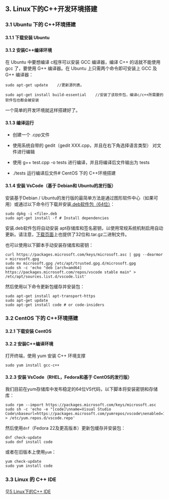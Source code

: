 ## 3. Linux下的C++开发环境搭建

### 3.1 Ubuntu 下的 C++环境搭建

#### 3.1.1 下载安装 Ubuntu

#### 3.1.2 安装C++编译环境

在 Ubuntu 中要想编译 c程序可以安装 GCC 编译器，编译 C++ 的话就不能使用 gcc 了，要使用 G++ 编译器。在 Ubuntu 上只需两个命令即可安装上 GCC 及 G++ 编译器：

`sudo apt-get update    //更新源列表。`

`sudo apt-get install build-essential    //安装了该软件包，编译c/c++所需要的软件包也都会被安装`

一个简单的开发环境就这样搭建好了。

#### 3.1.3 编译运行

* 创建一个 .cpp文件

* 使用系统自带的 gedit（gedit XXX.cpp，并且在右下角选择语言类型） 对文件进行编辑

* 使用 g++ test.cpp  -o tests 进行编译，并且将编译后文件输出为 tests

* ./tests 运行编译后文件# CentOS 下的 C++环境搭建

#### 3.1.4 安装 VsCode（基于 Debian和 Ubuntu的发行版）

安装基于Debian / Ubuntu的发行版的最简单方法是通过图形软件中心（如果可用）或通过以下命令行下载并安装[.deb软件包（64位）](https://go.microsoft.com/fwlink/?LinkID=760868)：

```Linux
sudo dpkg -i <file>.deb
sudo apt-get install -f # Install dependencies
```

安装.deb软件包将自动安装 apt存储库和签名密钥，以使用常规系统机制启用自动更新。请注意，[下载页面](https://code.visualstudio.com/Download)上也提供了32位和.tar.gz二进制文件。

也可以使用以下脚本手动安装存储库和密钥：

```Linux
curl https://packages.microsoft.com/keys/microsoft.asc | gpg --dearmor > microsoft.gpg
sudo mv microsoft.gpg /etc/apt/trusted.gpg.d/microsoft.gpg
sudo sh -c 'echo "deb [arch=amd64] https://packages.microsoft.com/repos/vscode stable main" > /etc/apt/sources.list.d/vscode.list'
```

然后使用以下命令更新包缓存并安装包：

```Linux
sudo apt-get install apt-transport-https
sudo apt-get update
sudo apt-get install code # or code-insiders
```

### 3.2 CentOS 下的 C++环境搭建

#### 3.2.1 下载安装 CentOS

#### 3.2.2 安装C++编译环境

打开终端，使用 yum 安装 C++ 环境支撑

`sudo yum install gcc-c++`

#### 3.2.3 安装 VsCode（RHEL，Fedora和基于 CentOS的发行版）

我们目前在yum存储库中发布稳定的64位VS代码，以下脚本将安装密钥和存储库：

```Linux
sudo rpm --import https://packages.microsoft.com/keys/microsoft.asc
sudo sh -c 'echo -e "[code]\nname=Visual Studio Code\nbaseurl=https://packages.microsoft.com/yumrepos/vscode\nenabled=1\ngpgcheck=1\ngpgkey=https://packages.microsoft.com/keys/microsoft.asc"
> /etc/yum.repos.d/vscode.repo'
```

然后使用`dnf`（Fedora 22及更高版本）更新包缓存并安装包：

```Linux
dnf check-update
sudo dnf install code
```

或者在旧版本上使用`yum`：

```Linux
yum check-update
sudo yum install code
```

### 3.3 Linux 的 C++ IDE

见[5 Linux下的C++ IDE](./5-LinuxCppIDE.html)
